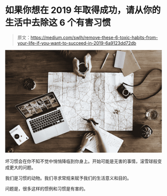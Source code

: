 # 如果你想在 2019 年取得成功，请从你的生活中去除这 6 个有害习惯

> 原文：<https://medium.com/swlh/remove-these-6-toxic-habits-from-your-life-if-you-want-to-succeed-in-2019-6a9123dd72db>

![](img/b335aa81a3c83f0d173e508a8f1555eb.png)

坏习惯会在你不知不觉中悄悄降临到你身上。开始可能是无害的事情，滚雪球般变成更大的问题。

我们是习惯的动物。我们寻求常规来赋予我们的生活意义和目的。

问题是，很多这样的惯例和习惯是有害的。